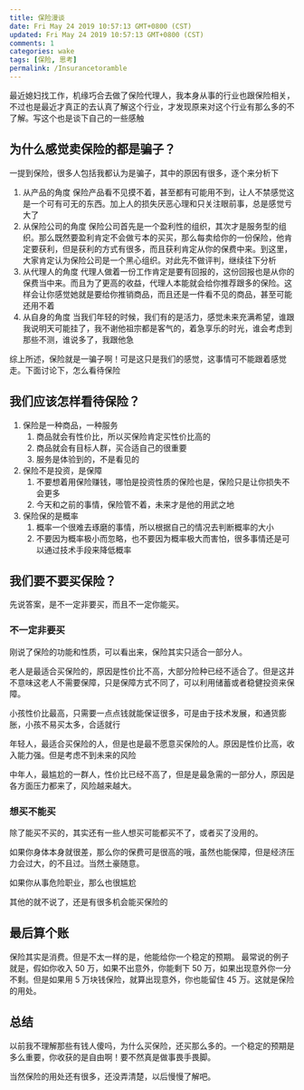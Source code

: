 ```yaml
---
title: 保险漫谈
date: Fri May 24 2019 10:57:13 GMT+0800 (CST)
updated: Fri May 24 2019 10:57:13 GMT+0800 (CST)
comments: 1
categories: wake
tags: [保险, 思考]
permalink: /Insurancetoramble
---
```


最近媳妇找工作，机缘巧合去做了保险代理人，我本身从事的行业也跟保险相关，不过也是最近才真正的去认真了解这个行业，才发现原来对这个行业有那么多的不了解。写这个也是谈下自己的一些感触

<!-- more -->

## 为什么感觉卖保险的都是骗子？

一提到保险，很多人包括我都认为是骗子，其中的原因有很多，逐个来分析下

1. 从产品的角度
   保险产品看不见摸不着，甚至都有可能用不到，让人不禁感觉这是一个可有可无的东西。加上人的损失厌恶心理和只关注眼前事，总是感觉亏大了
2. 从保险公司的角度
   保险公司首先是一个盈利性的组织，其次才是服务型的组织。那么既然要盈利肯定不会做亏本的买买，那么每卖给你的一份保险，他肯定要获利，但是获利的方式有很多，而且获利肯定从你的保费中来。到这里，大家肯定认为保险公司是一个黑心组织。对此先不做评判，继续往下分析
3. 从代理人的角度
   代理人做着一份工作肯定是要有回报的，这份回报也是从你的保费当中来。而且为了更高的收益，代理人本能就会给你推荐跟多的保险。这样会让你感觉她就是要给你推销商品，而且还是一件看不见的商品，甚至可能还用不着
4. 从自身的角度
   当我们年轻的时候，我们有的是活力，感觉未来充满希望，谁跟我说明天可能挂了，我不谢他祖宗都是客气的，着急享乐的时光，谁会考虑到那些不测，谁说多了，我跟他急

综上所述，保险就是一骗子啊！可是这只是我们的感觉，这事情可不能跟着感觉走。下面讨论下，怎么看待保险

## 我们应该怎样看待保险？

1. 保险是一种商品，一种服务
   1. 商品就会有性价比，所以买保险肯定买性价比高的
   2. 商品就会有目标人群，买合适自己的很重要
   3. 服务是体验到的，不是看见的
2. 保险不是投资，是保障
   1. 不要想着用保险赚钱，哪怕是投资性质的保险也是，保险只是让你损失不会更多
   2. 今天和之前的事情，保险管不着，未来才是他的用武之地
3. 保险保的是概率
   1. 概率一个很难去琢磨的事情，所以根据自己的情况去判断概率的大小
   2. 不要因为概率极小而忽略，也不要因为概率极大而害怕，很多事情还是可以通过技术手段来降低概率

## 我们要不要买保险？

先说答案，是不一定非要买，而且不一定你能买。

### 不一定非要买

刚说了保险的功能和性质，可以看出来，保险其实只适合一部分人。

老人是最适合买保险的，原因是性价比不高，大部分险种已经不适合了。但是这并不意味这老人不需要保障，只是保障方式不同了，可以利用储蓄或者稳健投资来保障。

小孩性价比最高，只需要一点点钱就能保证很多，可是由于技术发展，和通货膨胀，小孩不易买太多，合适就行

年轻人，最适合买保险的人，但是也是最不愿意买保险的人。原因是性价比高，收入能力强。但是考虑不到未来的风险

中年人，最尴尬的一群人，性价比已经不高了，但是是最急需的一部分人，原因是各方面压力都来了，风险越来越大。

### 想买不能买

除了能买不买的，其实还有一些人想买可能都买不了，或者买了没用的。

如果你身体本身就很差，那么你的保费可是很高的哦，虽然也能保障，但是经济压力会过大，的不且过。当然土豪随意。

如果你从事危险职业，那么也很尴尬

其他的就不说了，还是有很多机会能买保险的

## 最后算个账

保险其实是消费。但是不太一样的是，他能给你一个稳定的预期。
最常说的例子就是，假如你收入 50 万，如果不出意外，你能剩下 50 万，如果出现意外你一分不剩。但是如果用 5 万块钱保险，就算出现意外，你也能留住 45 万。这就是保险的用处。

## 总结

以前我不理解那些有钱人傻吗，为什么买保险，还买那么多的。一个稳定的预期是多么重要，你收获的是自由啊！要不然真是做事畏手畏脚。

当然保险的用处还有很多，还没弄清楚，以后慢慢了解吧。
